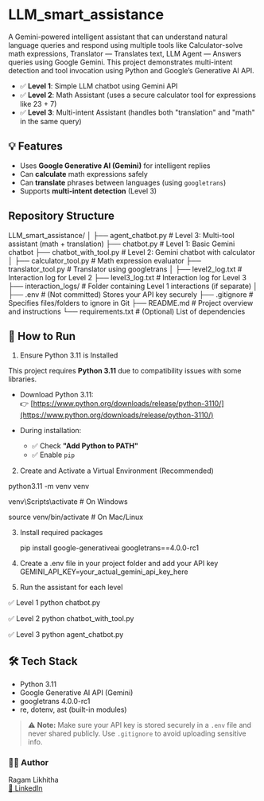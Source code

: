 # LLM_smart_assistance
A Gemini-powered intelligent assistant that can understand natural language queries and respond using multiple tools like Calculator-solve math expressions, Translator — Translates text, LLM Agent — Answers queries using Google Gemini.  This project demonstrates multi-intent detection and tool invocation using Python and Google’s Generative AI API.
- ✅ **Level 1**: Simple LLM chatbot using Gemini API
- ✅ **Level 2**: Math Assistant (uses a secure calculator tool for expressions like 23 + 7)
- ✅ **Level 3**: Multi-intent Assistant (handles both "translation" and "math" in the same query)

## 💡 Features

- Uses **Google Generative AI (Gemini)** for intelligent replies
- Can **calculate** math expressions safely
- Can **translate** phrases between languages (using `googletrans`)
- Supports **multi-intent detection** (Level 3)


## Repository Structure
LLM_smart_assistance/
│
├── agent_chatbot.py         # Level 3: Multi-tool assistant (math + translation)
├── chatbot.py               # Level 1: Basic Gemini chatbot
├── chatbot_with_tool.py     # Level 2: Gemini chatbot with calculator
│
├── calculator_tool.py       # Math expression evaluator
├── translator_tool.py       # Translator using googletrans
│
├── level2_log.txt           # Interaction log for Level 2
├── level3_log.txt           # Interaction log for Level 3
├── interaction_logs/        # Folder containing Level 1 interactions (if separate)
│
├── .env                     # (Not committed) Stores your API key securely
├── .gitignore               # Specifies files/folders to ignore in Git
├── README.md                # Project overview and instructions
└── requirements.txt         # (Optional) List of dependencies


## 🚀 How to Run

 1. Ensure Python 3.11 is Installed

   This project requires **Python 3.11** due to compatibility issues with some libraries.

  - Download Python 3.11:  
    👉 [https://www.python.org/downloads/release/python-3110/](https://www.python.org/downloads/release/python-3110/)

  - During installation:
    - ✅ Check **"Add Python to PATH"**
    - ✅ Enable `pip`

 2. Create and Activate a Virtual Environment (Recommended)

   python3.11 -m venv venv

   venv\Scripts\activate       # On Windows

   source venv/bin/activate    # On Mac/Linux

3. Install required packages

   pip install google-generativeai googletrans==4.0.0-rc1

4. Create a .env file in your project folder and add your API key
   GEMINI_API_KEY=your_actual_gemini_api_key_here

5. Run the assistant for each level

  ✅ Level 1
  python chatbot.py
  
  ✅ Level 2
  python chatbot_with_tool.py

  ✅ Level 3
  python agent_chatbot.py

## 🛠️ Tech Stack

- Python 3.11
- Google Generative AI API (Gemini)
- googletrans 4.0.0-rc1
- re, dotenv, ast (built-in modules)

> ⚠️ **Note:** Make sure your API key is stored securely in a `.env` file and never shared publicly. Use `.gitignore` to avoid uploading sensitive info.

### 👩‍💻 Author

Ragam Likhitha  
[🔗 LinkedIn](https://www.linkedin.com/in/ragam-likhitha-2b84462bb)




